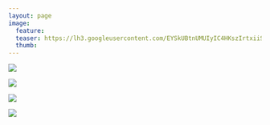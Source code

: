 ```yaml
---
layout: page
image:
  feature:
  teaser: https://lh3.googleusercontent.com/EYSkUBtnUMUIyIC4HKszIrtxiiSVUn7spfjV-DY57Gs=w245
  thumb:
---
```


![](https://lh3.googleusercontent.com/Gtl46gyKehCnjczPjAlfgS5iQZDeReBv9gs2HMc8V8w=w800)

![](https://lh3.googleusercontent.com/7LVjBk13TW9JHvvjInyMjStRMpUejnfOuK2JOjgxkm4=w800)

![](https://lh3.googleusercontent.com/JaEeruxqbhG5evg79bcTamQ5lahIGOlk3SsW_6x4WI4=w800)

![](https://lh3.googleusercontent.com/20APmSPPj91xXyRfqhO_KHrlWTJ8MbknMqPF_ecPHIw=w800)
